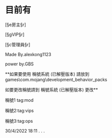 # 目前有

[§e房主§r]

[§gVIP§r]

[§c管理員§r]

Made By.alexkong1123

power by.GBS

**如果要使用 稱號系統 (已解壓版本) 請放到 games\com.mojang\development_behavior_packs

如要更改稱號請到 稱號系統 (已解壓版本) 更改**

稱號1 tag:mod

稱號2:tag:vips

稱號3:tag:ops

30/4/2022 18:11
.
.
.
